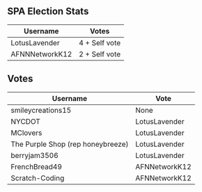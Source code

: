 ## SPA Election Stats

| Username       | Votes   |
|----------------|---------|
| LotusLavender  | 4 + Self vote |
| AFNNNetworkK12 | 2 + Self vote |

## Votes

| Username          | Vote             |
|-------------------|------------------|
| smileycreations15 | None             |
| NYCDOT            | LotusLavender    |
| MClovers          | LotusLavender    |
| The Purple Shop (rep honeybreeze) | LotusLavender |
| berryjam3506      | LotusLavender    |
| FrenchBread49     | AFNNetworkK12    |
| Scratch-Coding    | AFNNetworkK12    |
